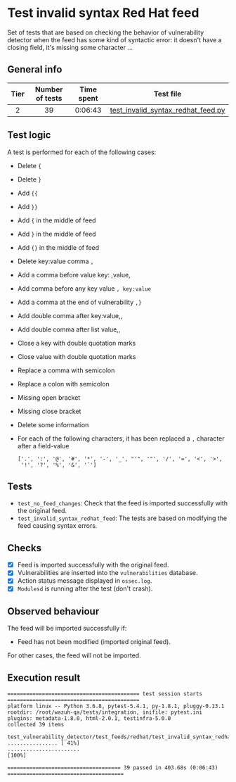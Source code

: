 # Test invalid syntax Red Hat feed

Set of tests that are based on checking the behavior of vulnerability detector when the feed has some kind of syntactic
error: it doesn't have a closing field, it's missing some character ...

## General info

|Tier | Number of tests | Time spent| Test file |
|:--:|:--:|:--:|:--:|
| 2 | 39 | 0:06:43 | [test_invalid_syntax_redhat_feed.py](../../../test_feeds/redhat/test_invalid_syntax_redhat_feed.py)|

## Test logic

A test is performed for each of the following cases:

- Delete `{`
- Delete `}`
- Add `{{`
- Add `}}`
- Add `{` in the middle of feed
- Add `}` in the middle of feed
- Add `{}` in the middle of feed
- Delete key:value comma `,`
- Add a comma before value key: ,value,
- Add comma before any key value `, key:value`
- Add a comma at the end of vulnerability `,}`
- Add double comma after key:value,,
- Add double comma after list value,,
- Close a key with double quotation marks
- Close value with double quotation marks
- Replace a comma with semicolon
- Replace a colon with semicolon
- Missing open bracket
- Missing close bracket
- Delete some information
- For each of the following characters, it has been replaced a `,` character after a field-value

  ```
  ['.', ':', '@', '#', '*', '-', '_', "'", '"', '/', '=', '<', '>',
   '!', '?', '%', '&', '`']
  ```

## Tests

- `test_no_feed_changes`: Check that the feed is imported successfully with the original feed.
- `test_invalid_syntax_redhat_feed`: The tests are based on modifying the feed causing syntax errors.

## Checks

- [x] Feed is imported successfully with the original feed.
- [x] Vulnerabilities are inserted into the `vulnerabilities` database.
- [x] Action status message displayed in `ossec.log`.
- [x] `Modulesd` is running after the test (don't crash).

## Observed behaviour

The feed will be imported successfully if:

- Feed has not been modified (imported original feed).

For other cases, the feed will not be imported.

## Execution result

```
========================================== test session starts ==========================================
platform linux -- Python 3.6.8, pytest-5.4.1, py-1.8.1, pluggy-0.13.1
rootdir: /root/wazuh-qa/tests/integration, inifile: pytest.ini
plugins: metadata-1.8.0, html-2.0.1, testinfra-5.0.0
collected 39 items

test_vulnerability_detector/test_feeds/redhat/test_invalid_syntax_redhat_feed.py ................ [ 41%]
.......................                                                                           [100%]

==================================== 39 passed in 403.68s (0:06:43) =====================================
```
